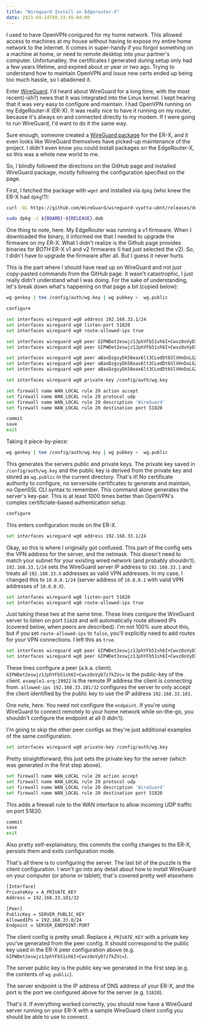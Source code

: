```yaml
---
title: "Wireguard Install on Edgerouter-X"
date: 2021-04-24T08:33:45-04:00
---
```


I used to have OpenVPN conigured for my home network. This allowed access to machines at my house without having to expose my entire home network to the internet. It comes in super-handy if you forgot something on a machine at home, or need to remote desktop into your partner's computer. Unfortunatley, the certificates I generated during setup only had a few years lifetime, and expired about or year or two ago. Trying to understand how to maintain OpenVPN and issue new certs ended up being too much hassle, so I abadoned it.

Enter [WireGuard](https://wireguard.com). I'd heard about WireGuard for a long time, with the most recent(-ish?) news that it was integrated into the Linux kernel. I kept hearing that it was very easy to configure and maintain. I had OpenVPN running on my EdgeRouter-X (ER-X). It was really nice to have it running on my router, because it's always on and connected directly to my modem. If I were going to run WireGuard, I'd want to do it the same way.

Sure enough, someone created a [WireGuard package](https://github.com/WireGuard/wireguard-vyatta-ubnt) for the ER-X, and it even looks like WireGuard themselves have picked-up maintenance of the project. I didn't even know you could install packages on the EdgeRouter-X, so this was a whole new world to me.

So, I blindly followed the directions on the GitHub page and installed WireGuard package, mostly following the configuration specified on the page.

First, I fetched the package with `wget` and installed via `dpkg` (who knew the ER-X had `dpkg`!?):

```bash
curl -OL https://github.com/WireGuard/wireguard-vyatta-ubnt/releases/download/${RELEASE}/${BOARD}-${RELEASE}.deb

sudo dpkg -i ${BOARD}-${RELEASE}.deb
```

One thing to note, here. My EdgeRouter was running a v1 firmware. When I downloaded the binary, it informed me that I needed to upgrade the firmware on my ER-X. What I didn't realize is the Github page provides binaries for *BOTH* ER-X v1 and v2 firmwares (I had just selected the v2). So, I didn't have to upgrade the firmware after all. But I guess it never hurts.

This is the part where I should have read up on WireGuard and not just copy-pasted commands from the GitHub page. It wasn't catastrophic, I just really didn't understand what I was doing. For the sake of understanding, let's break down what's happening on that page a bit (copied below):

```bash
wg genkey | tee /config/auth/wg.key | wg pubkey >  wg.public

configure

set interfaces wireguard wg0 address 192.168.33.1/24
set interfaces wireguard wg0 listen-port 51820
set interfaces wireguard wg0 route-allowed-ips true

set interfaces wireguard wg0 peer GIPWDet2eswjz1JphYFb51sh6I+CwvzOoVyD7z7kZVc= endpoint example1.org:29922
set interfaces wireguard wg0 peer GIPWDet2eswjz1JphYFb51sh6I+CwvzOoVyD7z7kZVc= allowed-ips 192.168.33.101/32

set interfaces wireguard wg0 peer aBaxDzgsyDk58eax6lt3CLedDt6SlVHnDxLG2K5UdV4= endpoint example2.net:51820
set interfaces wireguard wg0 peer aBaxDzgsyDk58eax6lt3CLedDt6SlVHnDxLG2K5UdV4= allowed-ips 192.168.33.102/32
set interfaces wireguard wg0 peer aBaxDzgsyDk58eax6lt3CLedDt6SlVHnDxLG2K5UdV4= allowed-ips 192.168.33.103/32

set interfaces wireguard wg0 private-key /config/auth/wg.key

set firewall name WAN_LOCAL rule 20 action accept
set firewall name WAN_LOCAL rule 20 protocol udp
set firewall name WAN_LOCAL rule 20 description 'WireGuard'
set firewall name WAN_LOCAL rule 20 destination port 51820

commit
save
exit
```

Taking it piece-by-piece:

```bash
wg genkey | tee /config/auth/wg.key | wg pubkey >  wg.public
```

This generates the servers public and private keys. The private key saved in `/config/auth/wg.key` and the public key is derived from the private key and stored as `wg.public` in the current directory. That's it! No certificate authority to configure, no serverside certificates to generate and maintain, no OpenSSL CLI syntax to remember. This command alone generates the server's key-pair. This is at least 1000 times better than OpenVPN's complex certificiate-based authentication setup.

```bash
configure
```

This enters configuration mode on the ER-X.

```bash
set interfaces wireguard wg0 address 192.168.33.1/24
```

Okay, so this is where I originally got confused. This part of the config sets the VPN address for the server, and the netmask. This doesn't need to match your subnet for your existing wired network (and probably shouldn't). `192.168.33.1/24` sets the WireGuard server IP address to `192.168.33.1` and treats all `192.168.33.X` addresses as valid VPN addresses. In my case, I changed this to `10.0.0.1/24` (server address of `10.0.0.1` with valid VPN addresses of `10.0.0.X`).

```bash
set interfaces wireguard wg0 listen-port 51820
set interfaces wireguard wg0 route-allowed-ips true
```

Just taking these two at the same time. These lines conigure the WireGuard server to listen on port `51820` and will automatically route allowed IPs (covered below, when peers are described). I'm not 100% sure about this, but if you set `route-allowed-ips` to `false`, you'll explicitly need to add routes for your VPN connections. I left this as `true`.

```bash
set interfaces wireguard wg0 peer GIPWDet2eswjz1JphYFb51sh6I+CwvzOoVyD7z7kZVc= endpoint example1.org:29922
set interfaces wireguard wg0 peer GIPWDet2eswjz1JphYFb51sh6I+CwvzOoVyD7z7kZVc= allowed-ips 192.168.33.101/32
```

These lines configure a peer (a.k.a. client). `GIPWDet2eswjz1JphYFb51sh6I+CwvzOoVyD7z7kZVc=` is the public-key of the client. `example1.org:29922` is the remote IP address the client is connecting from. `allowed-ips 192.168.33.101/32` configures the server to only accept the client identified by the public key to use the IP address `192.168.33.101`.

One note, here. You need not configure the `endpoint`. If you're using WireGuard to connect remotely to your home network while on-the-go, you shouldn't configure the endpoint at all (I didn't).

I'm going to skip the other peer configs as they're just additional examples of the same configuration.


```bash
set interfaces wireguard wg0 private-key /config/auth/wg.key
```

Pretty straightforward; this just sets the private key for the server (which was generated in the first step above).

```bash
set firewall name WAN_LOCAL rule 20 action accept
set firewall name WAN_LOCAL rule 20 protocol udp
set firewall name WAN_LOCAL rule 20 description 'WireGuard'
set firewall name WAN_LOCAL rule 20 destination port 51820
```

This adds a firewall rule to the WAN interface to allow incoming UDP traffic on port 51820.

```bash
commit
save
exit
```

Also pretty self-explainatory, this commits the config changes to the ER-X, persists them and exits configuration mode.

That's all there is to configuring the server. The last bit of the puzzle is the client configuration. I won't go into any detail about how to install WireGuard on your computer (or phone or tablet); that's covered pretty well elsewhere.

```bash
[Interface]
PrivateKey = A_PRIVATE_KEY
Address = 192.168.33.101/32

[Peer]
PublicKey = SERVER_PUBLIC_KEY
AllowedIPs = 192.168.33.0/24
Endpoint = SERVER_ENDPOINT:PORT
```

The client config is pretty small. Replace `A_PRIVATE_KEY` with a private key you've generated from the peer config. It should correspond to the public key used in the ER-X peer configuration above (e.g. `GIPWDet2eswjz1JphYFb51sh6I+CwvzOoVyD7z7kZVc=`).

The server public key is the public key we generated in the first step (e.g. the contents of `wg.public`).

The server endpoint is the IP address of DNS address of your ER-X, and the port is the port we configured above for the server (e.g. `51820`).

That's it. If everything worked correctly, you should now have a WireGuard server running on your ER-X with a sample WireGuard client config you should be able to use to connect.
